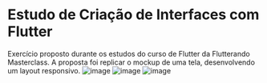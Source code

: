 # Estudo de Criação de Interfaces com Flutter

Exercício proposto durante os estudos do curso de Flutter da Flutterando Masterclass. A proposta foi replicar o mockup de uma tela, desenvolvendo um layout responsivo.
![image](https://user-images.githubusercontent.com/19718447/190056381-447e6446-ec8c-47a2-8739-c65b7bb6870a.png)
![image](https://user-images.githubusercontent.com/19718447/190056388-6f74d2d7-68db-499c-b16f-836c3ce853ee.png)
![image](https://user-images.githubusercontent.com/19718447/190056398-1eb2f4bd-d825-45c2-9a91-87332222f61b.png)
